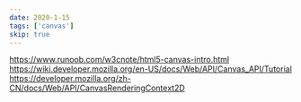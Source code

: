 ```yaml
---
date: 2020-1-15
tags: ['canvas']
skip: true
---
```


https://www.runoob.com/w3cnote/html5-canvas-intro.html
https://wiki.developer.mozilla.org/en-US/docs/Web/API/Canvas_API/Tutorial
https://developer.mozilla.org/zh-CN/docs/Web/API/CanvasRenderingContext2D
